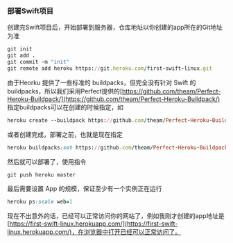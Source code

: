 ### 部署Swift项目
创建完Swift项目后，开始部署到服务器，仓库地址以你创建的app所在的Git地址为准
```ruby
git init
git add .
git commit -m "init"
git remote add heroku https://git.heroku.com/first-swift-linux.git

```
由于Heorku 提供了一些标准的 buildpacks，但完全没有针对 Swift 的 buildpacks，所以我们采用Perfect提供的[https://github.com/theam/Perfect-Heroku-Buildpack/](https://github.com/theam/Perfect-Heroku-Buildpack/)
指定buildpacks可以在创建的时候指定，如
```ruby
heroku create --buildpack https://github.com/theam/Perfect-Heroku-Buildpack.git
```
或者创建完成，部署之前，也就是现在指定
```ruby
heroku buildpacks:set https://github.com/theam/Perfect-Heroku-Buildpack.git
```
然后就可以部署了，使用指令
```ruby
git push heroku master
```
最后需要设置 App 的规模，保证至少有一个实例正在运行
```ruby
heroku ps:scale web=1
```
现在不出意外的话，已经可以正常访问你的网站了，例如我刚才创建的app地址是 [https://first-swift-linux.herokuapp.com/](https://first-swift-linux.herokuapp.com/)，在浏览器中打开已经可以正常访问了。

